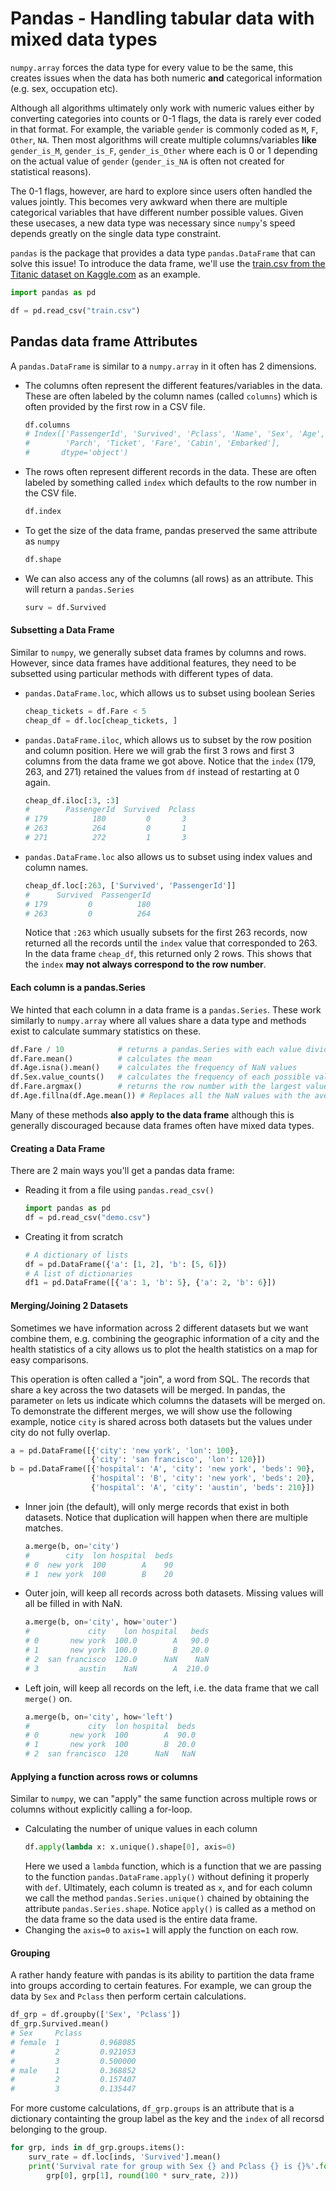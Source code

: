 # Pandas - Handling tabular data with mixed data types

`numpy.array` forces the data type for every value to be the same, this creates issues
when the data has both numeric **and** categorical information
(e.g. sex, occupation etc).

Although all algorithms ultimately only work with numeric values either by
converting categories into counts or 0-1 flags, the data is rarely ever coded in
that format. For example, the variable `gender` is commonly coded as `M`, `F`, `Other`,
`NA`. Then most algorithms will create multiple columns/variables **like**
`gender_is_M`, `gender_is_F`, `gender_is_Other` where each is 0 or 1 depending
on the actual value of `gender` (`gender_is_NA` is often not created for statistical
reasons).

The 0-1 flags, however, are hard to explore since users often handled the values jointly.
This becomes very awkward when there are multiple categorical variables that have different
number possible values. Given these usecases, a new data type was necessary since
`numpy`'s speed depends greatly on the single data type constraint.

`pandas` is the package that provides a data type `pandas.DataFrame` that can solve this issue!
To introduce the data frame, we'll use the [train.csv from the Titanic dataset on Kaggle.com](https://www.kaggle.com/c/titanic/data?select=train.csv)
as an example.

```python
import pandas as pd

df = pd.read_csv("train.csv")
```

## Pandas data frame Attributes

A `pandas.DataFrame` is similar to a `numpy.array` in it often has 2 dimensions.
- The columns often represent the different features/variables in the data. These
  are often labeled by the column names (called `columns`) which is often provided
  by the first row in a CSV file.
  ```python
  df.columns
  # Index(['PassengerId', 'Survived', 'Pclass', 'Name', 'Sex', 'Age', 'SibSp',
  #        'Parch', 'Ticket', 'Fare', 'Cabin', 'Embarked'],
  #       dtype='object')
  ```
- The rows often represent different records in the data. These are often labeled
  by something called `index` which defaults to the row number in the
  CSV file.
  ```python
  df.index
  ```
- To get the size of the data frame, pandas preserved the same attribute as `numpy`
  ```python
  df.shape
  ```
- We can also access any of the columns (all rows) as an attribute. This will return
  a `pandas.Series`
  ```python
  surv = df.Survived
  ```

#### Subsetting a Data Frame

Similar to `numpy`, we generally subset data frames by columns and rows. 
However, since data frames have additional features, they need to be subsetted
using particular methods with different types of data.
- `pandas.DataFrame.loc`, which allows us to subset using boolean Series
  ```python
  cheap_tickets = df.Fare < 5
  cheap_df = df.loc[cheap_tickets, ]
  ```
- `pandas.DataFrame.iloc`, which allows us to subset by the row position and
  column position. Here we will grab the first 3 rows and first 3 columns
  from the data frame we got above. Notice that the `index` (179, 263, and 271)
  retained the values from `df` instead of restarting at 0 again.
  ```python
  cheap_df.iloc[:3, :3]
  #        PassengerId  Survived  Pclass
  # 179          180         0       3
  # 263          264         0       1
  # 271          272         1       3
  ```
- `pandas.DataFrame.loc` also allows us to subset using index values
  and column names.
  ```python
  cheap_df.loc[:263, ['Survived', 'PassengerId']]
  #      Survived  PassengerId
  # 179         0          180
  # 263         0          264
  ```
  Notice that `:263` which usually subsets for the first 263 records, now returned
  all the records until the `index` value that corresponded to 263. In the data
  frame `cheap_df`, this returned only 2 rows. This shows that
  the `index` **may not always correspond to the row number**.

#### Each column is a pandas.Series

We hinted that each column in a data frame is a `pandas.Series`. These work similarly to
`numpy.array` where all values share a data type and methods exist to calculate
summary statistics on these.

```python
df.Fare / 10            # returns a pandas.Series with each value divided by 10
df.Fare.mean()          # calculates the mean
df.Age.isna().mean()    # calculates the frequency of NaN values
df.Sex.value_counts()   # calculates the frequency of each possible value
df.Fare.argmax()        # returns the row number with the largest value
df.Age.fillna(df.Age.mean()) # Replaces all the NaN values with the average
```

Many of these methods **also apply to the data frame** although this is
generally discouraged because data frames often have mixed data types.

#### Creating a Data Frame

There are 2 main ways you'll get a pandas data frame:
- Reading it from a file using `pandas.read_csv()`
  ```python
  import pandas as pd
  df = pd.read_csv("demo.csv")
  ```
- Creating it from scratch
  ```python
  # A dictionary of lists
  df = pd.DataFrame({'a': [1, 2], 'b': [5, 6]})
  # A list of dictionaries
  df1 = pd.DataFrame([{'a': 1, 'b': 5}, {'a': 2, 'b': 6}])
  ```

#### Merging/Joining 2 Datasets

Sometimes we have information across 2 different datasets but we want
combine them, e.g. combining the geographic information of a city and
the health statistics of a city allows us to plot the health statistics
on a map for easy comparisons.

This operation is often called a "join", a word from SQL. The records
that share a key across the two datasets will be merged. In pandas, 
the parameter `on` lets us indicate which columns the datasets will be
merged on. To demonstrate the different merges, we will show use the
following example, notice `city` is shared across both datasets but
the values under city do not fully overlap.

```python
a = pd.DataFrame([{'city': 'new york', 'lon': 100},
                  {'city': 'san francisco', 'lon': 120}])
b = pd.DataFrame([{'hospital': 'A', 'city': 'new york', 'beds': 90},
                  {'hospital': 'B', 'city': 'new york', 'beds': 20},
                  {'hospital': 'A', 'city': 'austin', 'beds': 210}])
```

- Inner join (the default), will only merge records that exist in
  both datasets. Notice that duplication will happen when there are
  multiple matches.
  ```python
  a.merge(b, on='city')
  #        city  lon hospital  beds
  # 0  new york  100        A    90
  # 1  new york  100        B    20
  ```
- Outer join, will keep all records across both datasets. Missing
  values will all be filled in with NaN.
  ```python
  a.merge(b, on='city', how='outer')
  #             city    lon hospital   beds
  # 0       new york  100.0        A   90.0
  # 1       new york  100.0        B   20.0
  # 2  san francisco  120.0      NaN    NaN
  # 3         austin    NaN        A  210.0
  ```
- Left join, will keep all records on the left, i.e. the data frame
  that we call `merge()` on.
  ```python
  a.merge(b, on='city', how='left')
  #             city  lon hospital  beds
  # 0       new york  100        A  90.0
  # 1       new york  100        B  20.0
  # 2  san francisco  120      NaN   NaN
  ```

#### Applying a function across rows or columns

Similar to `numpy`, we can "apply" the same function across multiple
rows or columns without explicitly calling a for-loop.

- Calculating the number of unique values in each column
  ```python
  df.apply(lambda x: x.unique().shape[0], axis=0)
  ```
  Here we used a `lambda` function, which is a function that we are passing
  to the function `pandas.DataFrame.apply()` without defining it properly with `def`.
  Ultimately, each column is treated as `x`, and for each column we call the
  method `pandas.Series.unique()` chained by obtaining the attribute `pandas.Series.shape`.
  Notice `apply()` is called as a method on the data frame so the data used
  is the entire data frame.
- Changing the `axis=0` to `axis=1` will apply the function on each row.

#### Grouping
A rather handy feature with pandas is its ability to partition the data frame into
groups according to certain features. For example, we can group the data by `Sex` and
`Pclass` then perform certain calculations.

```python
df_grp = df.groupby(['Sex', 'Pclass'])
df_grp.Survived.mean()
# Sex     Pclass
# female  1         0.968085
#         2         0.921053
#         3         0.500000
# male    1         0.368852
#         2         0.157407
#         3         0.135447
```

For more custome calculations, `df_grp.groups` is an attribute that is a dictionary
containting the group label as the key and the `index` of all recorsd belonging to
the group.

```python
for grp, inds in df_grp.groups.items():
    surv_rate = df.loc[inds, 'Survived'].mean()
    print('Survival rate for group with Sex {} and Pclass {} is {}%'.format(
        grp[0], grp[1], round(100 * surv_rate, 2)))
    
```
